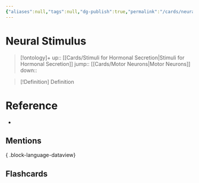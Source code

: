 ```yaml
---
{"aliases":null,"tags":null,"dg-publish":true,"permalink":"/cards/neural-stimulus/","dgPassFrontmatter":true}
---
```


# Neural Stimulus

> [!ontology]+
> up:: [[Cards/Stimuli for Hormonal Secretion\|Stimuli for Hormonal Secretion]]
> jump:: [[Cards/Motor Neurons\|Motor Neurons]]
> down:: 

> [!Definition] Definition

# Reference

- 

## Mentions


{ .block-language-dataview}

## Flashcards